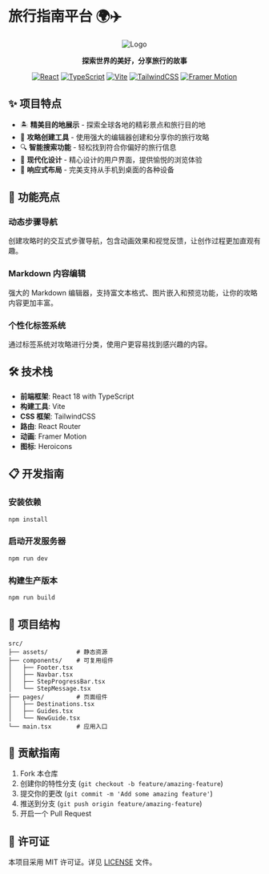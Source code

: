# 旅行指南平台 🌍✈️

<div align="center">

![Logo](https://img.icons8.com/fluency/96/null/beach.png)

**探索世界的美好，分享旅行的故事**

[![React](https://img.shields.io/badge/React-18.x-blue)](https://reactjs.org/)
[![TypeScript](https://img.shields.io/badge/TypeScript-5.x-blue)](https://www.typescriptlang.org/)
[![Vite](https://img.shields.io/badge/Vite-5.x-646CFF)](https://vitejs.dev/)
[![TailwindCSS](https://img.shields.io/badge/TailwindCSS-3.x-38B2AC)](https://tailwindcss.com/)
[![Framer Motion](https://img.shields.io/badge/Framer_Motion-10.x-0055FF)](https://www.framer.com/motion/)

</div>

## ✨ 项目特点

- 🏝️ **精美目的地展示** - 探索全球各地的精彩景点和旅行目的地
- 📝 **攻略创建工具** - 使用强大的编辑器创建和分享你的旅行攻略
- 🔍 **智能搜索功能** - 轻松找到符合你偏好的旅行信息
- 🎨 **现代化设计** - 精心设计的用户界面，提供愉悦的浏览体验
- 📱 **响应式布局** - 完美支持从手机到桌面的各种设备

## 🚀 功能亮点

### 动态步骤导航

创建攻略时的交互式步骤导航，包含动画效果和视觉反馈，让创作过程更加直观有趣。

### Markdown 内容编辑

强大的 Markdown 编辑器，支持富文本格式、图片嵌入和预览功能，让你的攻略内容更加丰富。

### 个性化标签系统

通过标签系统对攻略进行分类，使用户更容易找到感兴趣的内容。

## 🛠️ 技术栈

- **前端框架**: React 18 with TypeScript
- **构建工具**: Vite
- **CSS 框架**: TailwindCSS
- **路由**: React Router
- **动画**: Framer Motion
- **图标**: Heroicons

## 📋 开发指南

### 安装依赖

```bash
npm install
```

### 启动开发服务器

```bash
npm run dev
```

### 构建生产版本

```bash
npm run build
```

## 📂 项目结构

```
src/
├── assets/        # 静态资源
├── components/    # 可复用组件
│   ├── Footer.tsx
│   ├── Navbar.tsx
│   ├── StepProgressBar.tsx
│   └── StepMessage.tsx
├── pages/         # 页面组件
│   ├── Destinations.tsx
│   ├── Guides.tsx
│   └── NewGuide.tsx
└── main.tsx       # 应用入口
```

## 🤝 贡献指南

1. Fork 本仓库
2. 创建你的特性分支 (`git checkout -b feature/amazing-feature`)
3. 提交你的更改 (`git commit -m 'Add some amazing feature'`)
4. 推送到分支 (`git push origin feature/amazing-feature`)
5. 开启一个 Pull Request

## 📄 许可证

本项目采用 MIT 许可证。详见 [LICENSE](LICENSE) 文件。
